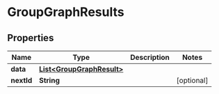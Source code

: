 

# GroupGraphResults


## Properties

| Name | Type | Description | Notes |
|------------ | ------------- | ------------- | -------------|
|**data** | [**List&lt;GroupGraphResult&gt;**](GroupGraphResult.md) |  |  |
|**nextId** | **String** |  |  [optional] |



